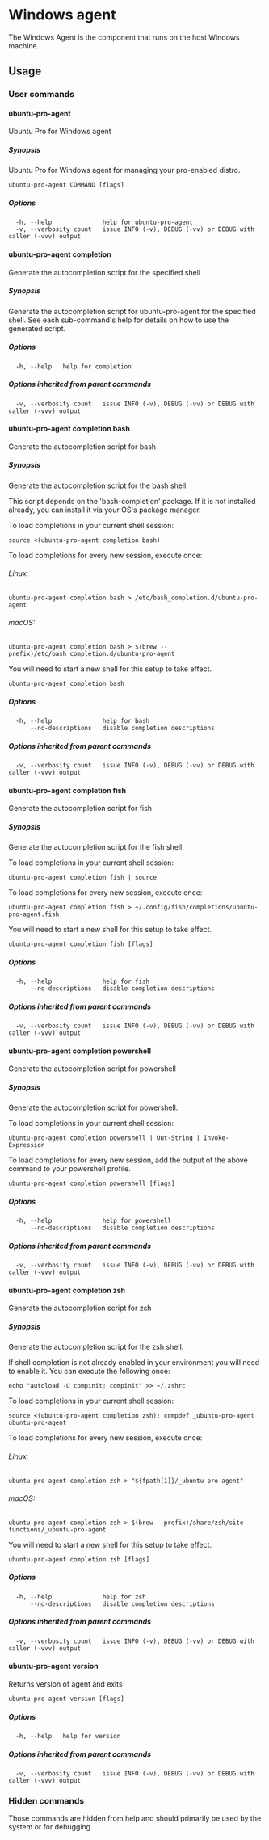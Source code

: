 # Windows agent

The Windows Agent is the component that runs on the host Windows machine.

## Usage

### User commands

#### ubuntu-pro-agent

Ubuntu Pro for Windows agent

##### Synopsis

Ubuntu Pro for Windows agent for managing your pro-enabled distro.

```
ubuntu-pro-agent COMMAND [flags]
```

##### Options

```
  -h, --help              help for ubuntu-pro-agent
  -v, --verbosity count   issue INFO (-v), DEBUG (-vv) or DEBUG with caller (-vvv) output
```

#### ubuntu-pro-agent completion

Generate the autocompletion script for the specified shell

##### Synopsis

Generate the autocompletion script for ubuntu-pro-agent for the specified shell.
See each sub-command's help for details on how to use the generated script.


##### Options

```
  -h, --help   help for completion
```

##### Options inherited from parent commands

```
  -v, --verbosity count   issue INFO (-v), DEBUG (-vv) or DEBUG with caller (-vvv) output
```

#### ubuntu-pro-agent completion bash

Generate the autocompletion script for bash

##### Synopsis

Generate the autocompletion script for the bash shell.

This script depends on the 'bash-completion' package.
If it is not installed already, you can install it via your OS's package manager.

To load completions in your current shell session:

	source <(ubuntu-pro-agent completion bash)

To load completions for every new session, execute once:

###### Linux:

	ubuntu-pro-agent completion bash > /etc/bash_completion.d/ubuntu-pro-agent

###### macOS:

	ubuntu-pro-agent completion bash > $(brew --prefix)/etc/bash_completion.d/ubuntu-pro-agent

You will need to start a new shell for this setup to take effect.


```
ubuntu-pro-agent completion bash
```

##### Options

```
  -h, --help              help for bash
      --no-descriptions   disable completion descriptions
```

##### Options inherited from parent commands

```
  -v, --verbosity count   issue INFO (-v), DEBUG (-vv) or DEBUG with caller (-vvv) output
```

#### ubuntu-pro-agent completion fish

Generate the autocompletion script for fish

##### Synopsis

Generate the autocompletion script for the fish shell.

To load completions in your current shell session:

	ubuntu-pro-agent completion fish | source

To load completions for every new session, execute once:

	ubuntu-pro-agent completion fish > ~/.config/fish/completions/ubuntu-pro-agent.fish

You will need to start a new shell for this setup to take effect.


```
ubuntu-pro-agent completion fish [flags]
```

##### Options

```
  -h, --help              help for fish
      --no-descriptions   disable completion descriptions
```

##### Options inherited from parent commands

```
  -v, --verbosity count   issue INFO (-v), DEBUG (-vv) or DEBUG with caller (-vvv) output
```

#### ubuntu-pro-agent completion powershell

Generate the autocompletion script for powershell

##### Synopsis

Generate the autocompletion script for powershell.

To load completions in your current shell session:

	ubuntu-pro-agent completion powershell | Out-String | Invoke-Expression

To load completions for every new session, add the output of the above command
to your powershell profile.


```
ubuntu-pro-agent completion powershell [flags]
```

##### Options

```
  -h, --help              help for powershell
      --no-descriptions   disable completion descriptions
```

##### Options inherited from parent commands

```
  -v, --verbosity count   issue INFO (-v), DEBUG (-vv) or DEBUG with caller (-vvv) output
```

#### ubuntu-pro-agent completion zsh

Generate the autocompletion script for zsh

##### Synopsis

Generate the autocompletion script for the zsh shell.

If shell completion is not already enabled in your environment you will need
to enable it.  You can execute the following once:

	echo "autoload -U compinit; compinit" >> ~/.zshrc

To load completions in your current shell session:

	source <(ubuntu-pro-agent completion zsh); compdef _ubuntu-pro-agent ubuntu-pro-agent

To load completions for every new session, execute once:

###### Linux:

	ubuntu-pro-agent completion zsh > "${fpath[1]}/_ubuntu-pro-agent"

###### macOS:

	ubuntu-pro-agent completion zsh > $(brew --prefix)/share/zsh/site-functions/_ubuntu-pro-agent

You will need to start a new shell for this setup to take effect.


```
ubuntu-pro-agent completion zsh [flags]
```

##### Options

```
  -h, --help              help for zsh
      --no-descriptions   disable completion descriptions
```

##### Options inherited from parent commands

```
  -v, --verbosity count   issue INFO (-v), DEBUG (-vv) or DEBUG with caller (-vvv) output
```

#### ubuntu-pro-agent version

Returns version of agent and exits

```
ubuntu-pro-agent version [flags]
```

##### Options

```
  -h, --help   help for version
```

##### Options inherited from parent commands

```
  -v, --verbosity count   issue INFO (-v), DEBUG (-vv) or DEBUG with caller (-vvv) output
```

### Hidden commands

Those commands are hidden from help and should primarily be used by the system or for debugging.

